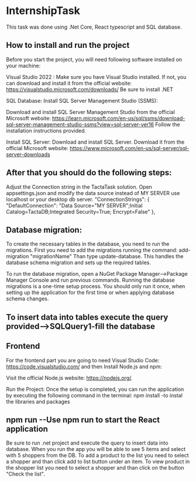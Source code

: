 # InternshipTask

This task was done using .Net Core, React typescript and SQL database.

## How to install and run the project
Before you start the project, you will need following software installed on your machine:

Visual Studio 2022 : Make sure you have Visual Studio installed. If not, you can download and install it from the official website: https://visualstudio.microsoft.com/downloads/
Be sure to install .NET

SQL Database: Install SQL Server Management Studio (SSMS):

Download and install SQL Server Management Studio from the official Microsoft website: https://learn.microsoft.com/en-us/sql/ssms/download-sql-server-management-studio-ssms?view=sql-server-ver16
Follow the installation instructions provided.

Install SQL Server:
Download and install SQL Server. Download it from the official Microsoft website: https://www.microsoft.com/en-us/sql-server/sql-server-downloads

## After that you should do the following steps:

Adjust the Connection string in the TactaTask solution. Open appsettings.json and modify the data source instead of MY SERVER use localhost or your desktop db server.
  "ConnectionStrings": {
    "DefaultConnection": "Data Source="MY SERVER";Initial Catalog=TactaDB;Integrated Security=True; Encrypt=False"
  },

## Database migration:
To create the necessary tables in the database, you need to run the migrations.
First you need to add the migrations running the command: add-migration "migrationName"
Than type update-database. This handles the database schema migration and sets up the required tables.

To run the database migration, open a NuGet Package Manager-->Package Manager Console and run previous commands. 
Running the database migrations is a one-time setup process. You should only run it once, when setting up the application for the first time or when applying database schema changes.

## To insert data into tables execute the query provided-->SQLQuery1-fill the database

## Frontend
For the frontend part you are going to need Visual Studio Code: https://code.visualstudio.com/ and then
Install Node.js and npm:

Visit the official Node.js website: https://nodejs.org/.

Run the Project:
Once the setup is completed, you can run the application by executing the following command in the terminal:
npm install -to instal the libraries and packages
## npm run --Use npm run to start the React application
Be sure to run .net project and execute the query to insert data into database.
When you run the app you will be able to see 5 items and select with 5 shoppers from the DB. To add a product to the list you need to select a shopper and than click add to list button under an item.
To view product in the shopper list you need to select a shopper and than click on the button "Check the list".
